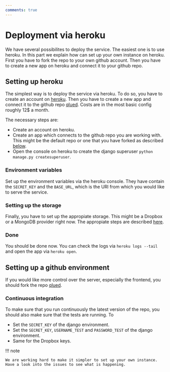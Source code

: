 ```yaml
---
comments: true
---
```


# Deployment via heroku

We have several possibilites to deploy the service. The easiest one is to use heroku. In this part we explain how can set up your own instance on heroku. First you have to fork the repo to your own github account. Then you have to create a new app on heroku and connect it to your github repo.

## Setting up heroku

The simplest way is to deploy the service via heroku. To do so, you have to create an account on [heroku](https://www.heroku.com/). Then you have to create a new app and connect it to the github repo [qlued](https://github.com/Alqor-UG/qlued). Costs are in the most basic config roughly 12$ a month.

The necessary steps are:

- Create an account on heroku.
- Create an app which connects to the github repo you are working with. This might be the default repo or one that you have forked as described [below](#setting-up-a-github-environment).
- Open the console on heroku to create the django superuser `python manage.py createsuperuser`.

### Environment variables

Set up the environment variables via the heroku console. They have contain the `SECRET_KEY` and the `BASE_URL`, which is the URl from which you would like to serve the service.


### Setting up the storage

Finally, you have to set up the appropiate storage. This might be a Dropbox or a MongoDB provider right now. The appropiate steps are described [here](storage_providers.md).

### Done

You should be done now. You can check the logs via `heroku logs --tail` and open the app via `heroku open`.

## Setting up a github environment  

If you would like more control over the server, especially the frontend, you should fork the repo [qlued](https://github.com/Alqor-UG/qlued). 

### Continuous integration

To make sure that you run continuously the latest version of the repo, you should also make sure that the tests are running. To

- Set the `SECRET_KEY` of the django environment.
- Set the `SECRET_KEY`, `USERNAME_TEST` and `PASSWORD_TEST` of the django environment.
- Same for the Dropbox keys.

!!! note

    We are working hard to make it simpler to set up your own instance. Have a look into the issues to see what is happening.